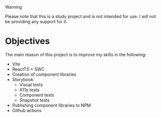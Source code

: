 > [!WARNING]
> Please note that this is a study project and is not intended for use. I will not be providing any support for it.

# Objectives

The main reason of this project is to improve my skills in the following:

- Vite
- ReactTS + SWC
- Creation of component libraries
- Storybook
  - Visual tests
  - A11y tests
  - Component tests
  - Snapshot tests
- Publishing component libraries to NPM
- Github actions
